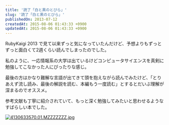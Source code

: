 ```yaml
---
title: '読了「白と黒のとびら」'
slug: '読了「白と黒のとびら」'
publishedOn: 2013-07-12
createdAt: 2015-08-06 01:43:33 +0900
updatedAt: 2015-08-06 01:43:33 +0900
---
```

RubyKaigi 2013 で見て以来ずっと気になっていたんだけど、予想よりもずっとずっと面白くて2週くらい読んでしまったのでした。

私のように、一応情報系の大学は出ているけどコンピュータサイエンスを真剣に勉強してこなかった人にぴったりな感じ。

最後の方はかなり難解な言語が出てきて頭を抱えながら読んでみたけど、「とりあえず流し読み、最後の解説を読む、本編もう一度読む」とするとだいぶ理解が深まるのでオススメ。

参考文献も丁寧に紹介されていて、もっと深く勉強してみたいと思わせるようなすばらしい本でした。

<a href="https://www.amazon.co.jp/exec/obidos/ASIN/4130633570/shucreamnet-22/ref=noism"><img src="https://images-jp.amazon.com/images/P/4130633570.01.MZZZZZZZ.jpg" title="白と黒のとびら: オートマトンと形式言語をめぐる冒険 [単行本]" alt="4130633570.01.MZZZZZZZ.jpg" /></a>
